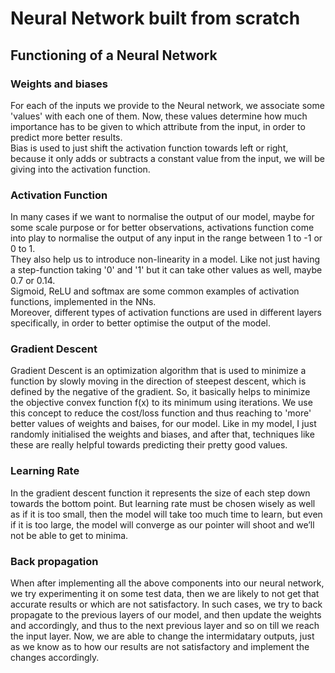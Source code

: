 # Neural Network built from scratch
## Functioning of a Neural Network
### Weights and biases
For each of the inputs we provide to the Neural network, we associate some 'values' with each one of them. Now, these values determine how much importance has to be given to which attribute from the input, in order to predict more better results.  
Bias is used to just shift the activation function towards left or right, because it only adds or subtracts a constant value from the input, we will be giving into the activation function.
### Activation Function
In many cases if we want to normalise the output of our model, maybe for some scale purpose or for better observations, activations function come into play to normalise the output of any input in the range between 1 to -1 or 0 to 1.  
They also help us to introduce non-linearity in a model. Like not just having a step-function taking '0' and '1' but it can take other values as well, maybe 0.7 or 0.14.  
Sigmoid, ReLU and softmax are some common examples of activation functions, implemented in the NNs.  
Moreover, different types of activation functions are used in different layers specifically, in order to better optimise the output of the model.
### Gradient Descent
Gradient Descent is an optimization algorithm that is used to minimize a function by slowly moving in the direction of steepest descent, which is defined by the negative of the gradient.
So, it basically helps to minimize the objective convex function f(x) to its minimum using iterations.
We use this concept to reduce the cost/loss function and thus reaching to 'more' better values of weights and baises, for our model. Like in my model, I just randomly initialised the weights and biases, and after that, techniques like these are really helpful towards predicting their pretty good values.
### Learning Rate
In the gradient descent function it represents the size of each step down towards the bottom point.
But learning rate must be chosen wisely as well as if it is too small, then the model will take too much time to learn, but even if it is too large, the model will converge as our pointer will shoot and we’ll not be able to get to minima.
### Back propagation
When after implementing all the above components into our neural network, we try experimenting it on some test data, then we are likely to not get that accurate results or which are not satisfactory. In such cases, we try to back propagate to the previous layers of our model, and then update the weights and accordingly, and thus to the next previous layer and so on till we reach the input layer. Now, we are able to change the intermidatary outputs, just as we know as to how our results are not satisfactory and implement the changes accordingly.